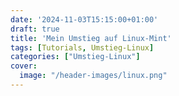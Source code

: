 ```yaml
---
date: '2024-11-03T15:15:00+01:00'
draft: true
title: 'Mein Umstieg auf Linux-Mint'
tags: [Tutorials, Umstieg-Linux]
categories: ["Umstieg-Linux"]
cover:
  image: "/header-images/linux.png"
---
```


